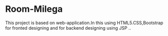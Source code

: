 # Room-Milega
This project is based on web-application.In this using HTML5.CSS,Bootstrap for fronted designing and for backend designing using JSP ..

